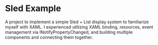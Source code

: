 # Sled Example

A project to implement a simple Sled + List display system to familiarize myself with XAML.  I experienced utilizing XAML binding, resources, event management via INotifyPropertyChanged, and building multiple components and connecting them together.
